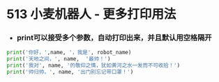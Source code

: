 # 513 小麦机器人 - 更多打印用法



- ### print可以接受多个参数，自动打印出来，并且默认用空格隔开



```python
print('你好，',name, '，我是', robot_name) 
print('天地之间，', name,  '最帅！')
print('我对', name, '的敬仰之情，犹如黄河之水一发而不可收拾！')
print('帅归帅，', name, '出门别忘记带口罩！')

```

